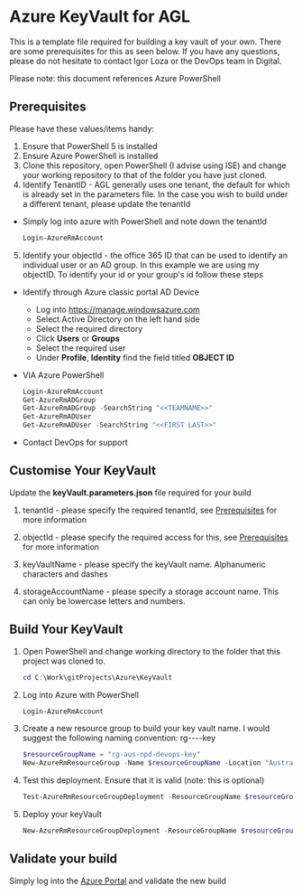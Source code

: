# Azure KeyVault for AGL

This is a template file required for building a key vault of your own. There are some prerequisites for this as seen below. If you have any questions, please do not hesitate to contact Igor Loza or the DevOps team in Digital. 

Please note: this document references Azure PowerShell

## Prerequisites

Please have these values/items handy:
1. Ensure that PowerShell 5 is installed
2. Ensure Azure PowerShell is installed
3. Clone this repository, open PowerShell (I advise using ISE) and change your working repository to that of the folder you have just cloned.
4. Identify TenantID - AGL generally uses one tenant, the default for which is already set in the parameters file. In the case you wish to build under a different tenant, please update the tenantId
  * Simply log into azure with PowerShell and note down the tenantId
    
	```PowerShell
    Login-AzureRmAccount
    ```
	
5. Identify your objectId - the office 365 ID that can be used to identify an individual user or an AD group. In this example we are using my objectID. To identify your id or your group's id follow these steps
  * Identify through Azure classic portal AD Device
    * Log into https://manage.windowsazure.com
	* Select Active Directory on the left hand side
	* Select the required directory
	* Click **Users** or **Groups**
	* Select the required user
	* Under **Profile**, **Identity** find the field titled **OBJECT ID**
  * VIA Azure PowerShell
    ```PowerShell
    Login-AzureRmAccount
    Get-AzureRmADGroup
    Get-AzureRmADGroup -SearchString "<<TEAMNAME>>"
    Get-AzureRmADUser
    Get-AzureRmADUser -SearchString "<<FIRST LAST>>"
    ```

  * Contact DevOps for support
  
## Customise Your KeyVault
Update the **keyVault.parameters.json** file required for your build

1. tenantId - please specify the required tenantId, see [Prerequisites](#prerequisites) for more information

2. objectId - please specify the required access for this, see [Prerequisites](#prerequisites) for more information

3. keyVaultName - please specify the keyVault name. Alphanumeric characters and dashes

3. storageAccountName - please specify a storage account name. This can only be lowercase letters and numbers. 
  
## Build Your KeyVault
1. Open PowerShell and change working directory to the folder that this project was cloned to.

    ```PowerShell
    cd C:\Work\gitProjects\Azure\KeyVault
    ```
	
2. Log into Azure with PowerShell

    ```PowerShell
    Login-AzureRmAccount
    ```
3. Create a new resource group to build your key vault name. I would suggest the following naming convention: rg-<region>-<environment>-<application>-key

    ```PowerShell
    $resourceGroupName = "rg-aus-npd-devops-key"
    New-AzureRmResourceGroup -Name $resourceGroupName -Location "Australia Southeast"
    ```
	
4. Test this deployment. Ensure that it is valid (note: this is optional)

    ```PowerShell
    Test-AzureRmResourceGroupDeployment -ResourceGroupName $resourceGroupName -TemplateFile "keyVault.json" -TemplateParameterFile "keyVault.parameters.json"
    ```
	
5. Deploy your keyVault

    ```PowerShell
    New-AzureRmResourceGroupDeployment -ResourceGroupName $resourceGroupName -TemplateFile  "keyVault.json" -TemplateParameterFile "keyVault.parameters.json"
    ```
  
## Validate your build
Simply log into the [Azure Portal](https://portal.azure.com)  and validate the new build 